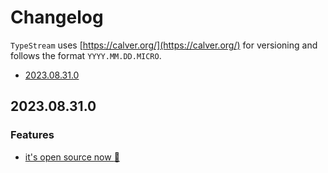 # Changelog

`TypeStream` uses [https://calver.org/](https://calver.org/) for versioning and follows the format `YYYY.MM.DD.MICRO`.

<!-- marker -->

- [2023.08.31.0](#202308310)

## 2023.08.31.0

### Features

- [it's open source now :tada:](https://github.com/typestreamio/typestream/commit/571f702)
